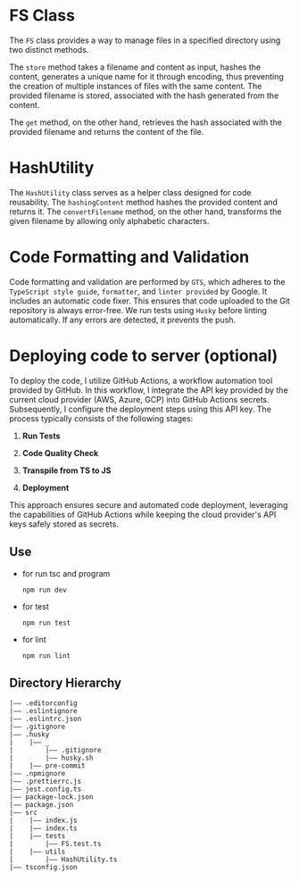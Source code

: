 
# FS Class

The `FS` class provides a way to manage files in a specified directory using two distinct methods. 

The `store` method takes a filename and content as input, hashes the content, generates a unique name for it through encoding, thus preventing the creation of multiple instances of files with the same content. The provided filename is stored, associated with the hash generated from the content.

The `get` method, on the other hand, retrieves the hash associated with the provided filename and returns the content of the file.

# HashUtility

The `HashUtility` class serves as a helper class designed for code reusability. The `hashingContent` method hashes the provided content and returns it. The `convertFilename` method, on the other hand, transforms the given filename by allowing only alphabetic characters.

# Code Formatting and Validation

Code formatting and validation are performed by `GTS`, which adheres to the `TypeScript style guide`, `formatter`, and `linter provided` by Google. It includes an automatic code fixer. This ensures that code uploaded to the Git repository is always error-free. We run tests using `Husky` before linting automatically. If any errors are detected, it prevents the push.

# Deploying code to server (optional)

To deploy the code, I utilize GitHub Actions, a workflow automation tool provided by GitHub. In this workflow, I integrate the API key provided by the current cloud provider (AWS, Azure, GCP) into GitHub Actions secrets. Subsequently, I configure the deployment steps using this API key. The process typically consists of the following stages:

1. **Run Tests**

2. **Code Quality Check**

3. **Transpile from TS to JS**

4. **Deployment**

This approach ensures secure and automated code deployment, leveraging the capabilities of GitHub Actions while keeping the cloud provider's API keys safely stored as secrets.

## Use
- for run tsc and program
  ```
  npm run dev
  ```
- for test
  ```
  npm run test
  ```
- for lint
  ```
  npm run lint
  ```



## Directory Hierarchy
```
|—— .editorconfig
|—— .eslintignore
|—— .eslintrc.json
|—— .gitignore
|—— .husky
|    |—— _
|        |—— .gitignore
|        |—— husky.sh
|    |—— pre-commit
|—— .npmignore
|—— .prettierrc.js
|—— jest.config.ts
|—— package-lock.json
|—— package.json
|—— src
|    |—— index.js
|    |—— index.ts
|    |—— tests
|        |—— FS.test.ts
|    |—— utils
|        |—— HashUtility.ts
|—— tsconfig.json
```